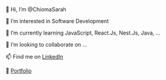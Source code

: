 👋 Hi, I’m @ChiomaSarah

👀 I’m interested in Software Development

🌱 I’m currently learning JavaScript, React.Js, Nest.Js, Java, ...

💞️ I’m looking to collaborate on ...

📫 Find me on [LinkedIn](https://www.linkedin.com/in/sarah-osuji-a5821b121/)

💼 [Portfolio](https://chiomasarah-portfolio.netlify.app)

<!---
ChiomaSarah/ChiomaSarah is a ✨ special ✨ repository because its `README.md` (this file) appears on your GitHub profile.
You can click the Preview link to take a look at your changes.
--->
